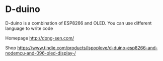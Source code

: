 # D-duino
D-duino is a combination of ESP8266 and OLED. You can use different language to write code

Homepage
http://dong-sen.com/

Shop
https://www.tindie.com/products/lspoplove/d-duino-esp8266-and-nodemcu-and-096-oled-display-/
